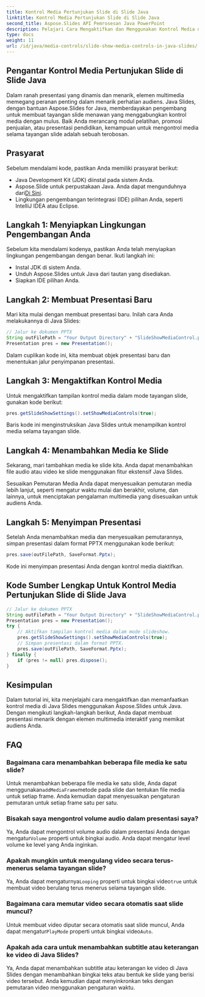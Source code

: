 ```yaml
---
title: Kontrol Media Pertunjukan Slide di Slide Java
linktitle: Kontrol Media Pertunjukan Slide di Slide Java
second_title: Aspose.Slides API Pemrosesan Java PowerPoint
description: Pelajari Cara Mengaktifkan dan Menggunakan Kontrol Media di Slide Java dengan Aspose.Slides untuk Java. Sempurnakan Presentasi Anda dengan Kontrol Media.
type: docs
weight: 11
url: /id/java/media-controls/slide-show-media-controls-in-java-slides/
---
```


## Pengantar Kontrol Media Pertunjukan Slide di Slide Java

Dalam ranah presentasi yang dinamis dan menarik, elemen multimedia memegang peranan penting dalam menarik perhatian audiens. Java Slides, dengan bantuan Aspose.Slides for Java, memberdayakan pengembang untuk membuat tayangan slide menawan yang menggabungkan kontrol media dengan mulus. Baik Anda merancang modul pelatihan, promosi penjualan, atau presentasi pendidikan, kemampuan untuk mengontrol media selama tayangan slide adalah sebuah terobosan.

## Prasyarat

Sebelum mendalami kode, pastikan Anda memiliki prasyarat berikut:

- Java Development Kit (JDK) diinstal pada sistem Anda.
-  Aspose.Slide untuk perpustakaan Java. Anda dapat mengunduhnya dari[Di Sini](https://releases.aspose.com/slides/java/).
- Lingkungan pengembangan terintegrasi (IDE) pilihan Anda, seperti IntelliJ IDEA atau Eclipse.

## Langkah 1: Menyiapkan Lingkungan Pengembangan Anda

Sebelum kita mendalami kodenya, pastikan Anda telah menyiapkan lingkungan pengembangan dengan benar. Ikuti langkah ini:

- Instal JDK di sistem Anda.
- Unduh Aspose.Slides untuk Java dari tautan yang disediakan.
- Siapkan IDE pilihan Anda.

## Langkah 2: Membuat Presentasi Baru

Mari kita mulai dengan membuat presentasi baru. Inilah cara Anda melakukannya di Java Slides:

```java
// Jalur ke dokumen PPTX
String outFilePath = "Your Output Directory" + "SlideShowMediaControl.pptx";
Presentation pres = new Presentation();
```

Dalam cuplikan kode ini, kita membuat objek presentasi baru dan menentukan jalur penyimpanan presentasi.

## Langkah 3: Mengaktifkan Kontrol Media

Untuk mengaktifkan tampilan kontrol media dalam mode tayangan slide, gunakan kode berikut:

```java
pres.getSlideShowSettings().setShowMediaControls(true);
```

Baris kode ini menginstruksikan Java Slides untuk menampilkan kontrol media selama tayangan slide.

## Langkah 4: Menambahkan Media ke Slide

Sekarang, mari tambahkan media ke slide kita. Anda dapat menambahkan file audio atau video ke slide menggunakan fitur ekstensif Java Slides.

Sesuaikan Pemutaran Media
Anda dapat menyesuaikan pemutaran media lebih lanjut, seperti mengatur waktu mulai dan berakhir, volume, dan lainnya, untuk menciptakan pengalaman multimedia yang disesuaikan untuk audiens Anda.

## Langkah 5: Menyimpan Presentasi

Setelah Anda menambahkan media dan menyesuaikan pemutarannya, simpan presentasi dalam format PPTX menggunakan kode berikut:

```java
pres.save(outFilePath, SaveFormat.Pptx);
```

Kode ini menyimpan presentasi Anda dengan kontrol media diaktifkan.

## Kode Sumber Lengkap Untuk Kontrol Media Pertunjukan Slide di Slide Java

```java
// Jalur ke dokumen PPTX
String outFilePath = "Your Output Directory" + "SlideShowMediaControl.pptx";
Presentation pres = new Presentation();
try {
	// Aktifkan tampilan kontrol media dalam mode slideshow.
	pres.getSlideShowSettings().setShowMediaControls(true);
	// Simpan presentasi dalam format PPTX.
	pres.save(outFilePath, SaveFormat.Pptx);
} finally {
	if (pres != null) pres.dispose();
}
```

## Kesimpulan

Dalam tutorial ini, kita menjelajahi cara mengaktifkan dan memanfaatkan kontrol media di Java Slides menggunakan Aspose.Slides untuk Java. Dengan mengikuti langkah-langkah berikut, Anda dapat membuat presentasi menarik dengan elemen multimedia interaktif yang memikat audiens Anda.

## FAQ

### Bagaimana cara menambahkan beberapa file media ke satu slide?

 Untuk menambahkan beberapa file media ke satu slide, Anda dapat menggunakan`addMediaFrame`metode pada slide dan tentukan file media untuk setiap frame. Anda kemudian dapat menyesuaikan pengaturan pemutaran untuk setiap frame satu per satu.

### Bisakah saya mengontrol volume audio dalam presentasi saya?

 Ya, Anda dapat mengontrol volume audio dalam presentasi Anda dengan mengatur`Volume` properti untuk bingkai audio. Anda dapat mengatur level volume ke level yang Anda inginkan.

### Apakah mungkin untuk mengulang video secara terus-menerus selama tayangan slide?

 Ya, Anda dapat mengaturnya`Looping` properti untuk bingkai video`true` untuk membuat video berulang terus menerus selama tayangan slide.

### Bagaimana cara memutar video secara otomatis saat slide muncul?

 Untuk membuat video diputar secara otomatis saat slide muncul, Anda dapat mengatur`PlayMode` properti untuk bingkai video`Auto`.

### Apakah ada cara untuk menambahkan subtitle atau keterangan ke video di Java Slides?

Ya, Anda dapat menambahkan subtitle atau keterangan ke video di Java Slides dengan menambahkan bingkai teks atau bentuk ke slide yang berisi video tersebut. Anda kemudian dapat menyinkronkan teks dengan pemutaran video menggunakan pengaturan waktu.